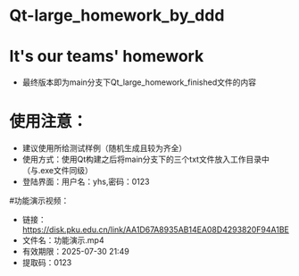 # Qt-large_homework_by_ddd
# It's our teams' homework
- 最终版本即为main分支下Qt_large_homework_finished文件的内容



# 使用注意：
- 建议使用所给测试样例（随机生成且较为齐全）
- 使用方式：使用Qt构建之后将main分支下的三个txt文件放入工作目录中（与.exe文件同级）
- 登陆界面：用户名：yhs,密码：0123



#功能演示视频：
- 链接：https://disk.pku.edu.cn/link/AA1D67A8935AB14EA08D4293820F94A1BE
- 文件名：功能演示.mp4
- 有效期限：2025-07-30 21:49
- 提取码：0123
